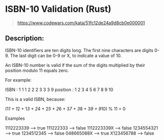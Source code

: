 # ISBN-10 Validation (Rust)

> https://www.codewars.com/kata/51fc12de24a9d8cb0e000001

## Description:

ISBN-10 identifiers are ten digits long. The first nine characters are digits 0-9. The last digit can be 0-9 or X, to indicate a value of 10.

An ISBN-10 number is valid if the sum of the digits multiplied by their position modulo 11 equals zero.

For example:

ISBN : 1 1 1 2 2 2 3 3 3 9
position : 1 2 3 4 5 6 7 8 9 10

This is a valid ISBN, because:

(1*1 + 1*2 + 1*3 + 2*4 + 2*5 + 2*6 + 3*7 + 3*8 + 3*9 + 9*10) % 11 = 0

Examples

1112223339 --> true
111222333 --> false
1112223339X --> false
1234554321 --> true
1234512345 --> false
048665088X --> true
X123456788 --> false
